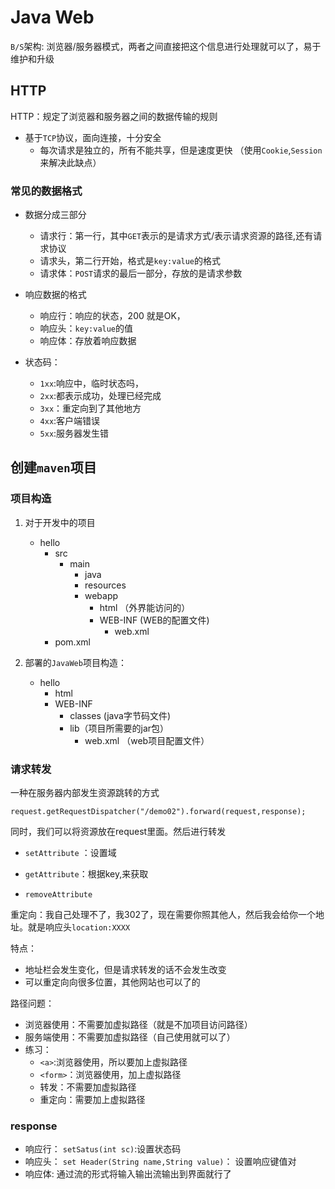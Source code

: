  # Java Web

`B/S`架构: 浏览器/服务器模式，两者之间直接把这个信息进行处理就可以了，易于维护和升级

## HTTP

HTTP：规定了浏览器和服务器之间的数据传输的规则

- 基于`TCP`协议，面向连接，十分安全
  - 每次请求是独立的，所有不能共享，但是速度更快 （使用`Cookie`,`Session`来解决此缺点）

### 常见的数据格式

- 数据分成三部分

  - 请求行：第一行，其中`GET`表示的是请求方式/表示请求资源的路径,还有请求协议
  - 请求头，第二行开始，格式是`key:value`的格式
  - 请求体：`POST`请求的最后一部分，存放的是请求参数

- 响应数据的格式

  - 响应行：响应的状态，200 就是OK，
  - 响应头：`key:value`的值
  - 响应体：存放着响应数据

- 状态码：

  - `1xx`:响应中，临时状态吗，
  - `2xx`:都表示成功，处理已经完成
  - `3xx`：重定向到了其他地方
  - `4xx`:客户端错误
  - `5xx`:服务器发生错

  

  

  

## 创建`maven`项目

### 项目构造

1. 对于开发中的项目
   - hello
     - src
       - main
         - java
         - resources
         - webapp
           - html （外界能访问的）
           - WEB-INF (WEB的配置文件)
             - web.xml
     - pom.xml

2. 部署的`JavaWeb`项目构造：

   - hello
     - html
     - WEB-INF
       - classes (java字节码文件)
       - lib（项目所需要的jar包）
         - web.xml （web项目配置文件）

   



### 请求转发

一种在服务器内部发生资源跳转的方式

`request.getRequestDispatcher("/demo02").forward(request,response);`

同时，我们可以将资源放在request里面。然后进行转发

- `setAttribute` ：设置域

- `getAttribute`：根据key,来获取

- `removeAttribute`

重定向：我自己处理不了，我302了，现在需要你照其他人，然后我会给你一个地址。就是响应头`location:XXXX`

特点：

- 地址栏会发生变化，但是请求转发的话不会发生改变
- 可以重定向向很多位置，其他网站也可以了的

路径问题：

- 浏览器使用：不需要加虚拟路径（就是不加项目访问路径）
- 服务端使用：不需要加虚拟路径（自己使用就可以了）
- 练习：
  - `<a>`:浏览器使用，所以要加上虚拟路径
  - `<form>`：浏览器使用，加上虚拟路径
  - 转发：不需要加虚拟路径
  - 重定向：需要加上虚拟路径

### response

- 响应行： `setSatus(int sc)`:设置状态码
- 响应头： `set Header(String name,String value)`： 设置响应键值对
- 响应体: 通过流的形式将输入输出流输出到界面就行了





